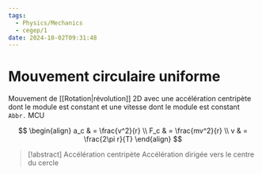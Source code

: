 ```yaml
---
tags:
  - Physics/Mechanics
  - cegep/1
date: 2024-10-02T09:31:48
---
```


# Mouvement circulaire uniforme

Mouvement de [[Rotation|révolution]] 2D avec une accélération centripète dont le module est constant et une vitesse dont le module est constant
`Abbr.` MCU

$$
\begin{align}
a_c & = \frac{v^2}{r} \\
F_c & = \frac{mv^2}{r} \\
v & = \frac{2\pi r}{T}
\end{align}
$$

> [!abstract] Accélération centripète
> Accélération dirigée vers le centre du cercle
